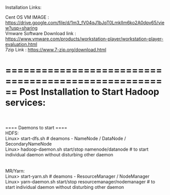 Installation Links:

Cent OS VM IMAGE : https://drive.google.com/file/d/1m3_fV04qJ1bJqT0LmklIm6ko2A0dpv65/view?usp=sharing <br />
Vmware Software Download link : https://www.vmware.com/products/workstation-player/workstation-player-evaluation.html <br />
7zip Link : https://www.7-zip.org/download.html 

======================================================
Post Installation to Start Hadoop services: <br /> <br />
======================================================

 ==== Daemons to start ==== <br />
HDFS: <br />
Linux> start-dfs.sh          # deamons - NameNode / DataNode / SecondaryNameNode <br />
Linux> hadoop-daemon.sh start/stop namenode/datanode        # to start individual daemon without disturbing other daemon <br />
<br /> <br />
MR/Yarn: <br />
Linux> start-yarn.sh     # deamons - ResourceManager / NodeManager <br />
Linux> yarn-daemon.sh start/stop resourcemanager/nodemanager    # to start individual daemon without disturbing other daemon <br />

